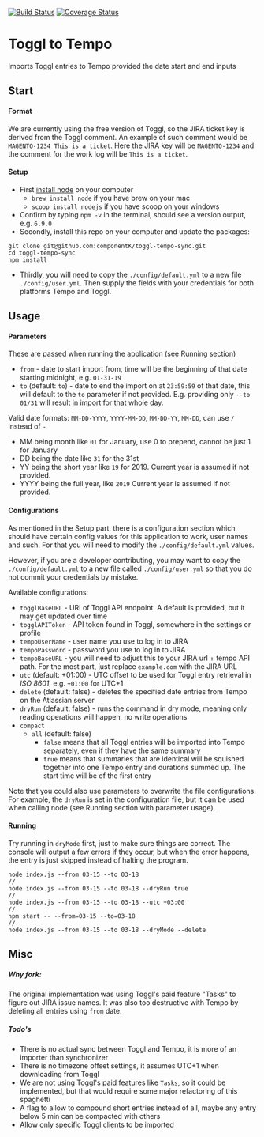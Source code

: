 [![Build Status](https://travis-ci.com/componentK/toggl-tempo-sync.svg?branch=master)](https://travis-ci.com/componentK/toggl-tempo-sync)
[![Coverage Status](https://coveralls.io/repos/github/componentK/toggl-tempo-sync/badge.svg?branch=master)](https://coveralls.io/github/componentK/toggl-tempo-sync?branch=master)

Toggl to Tempo
===
Imports Toggl entries to Tempo provided the date start and end inputs

## Start

#### Format
We are currently using the free version of Toggl, so the JIRA ticket key is derived from the Toggl comment.
An example of such comment would be `MAGENTO-1234 This is a ticket`. Here the JIRA key will be `MAGENTO-1234`
and the comment for the work log will be `This is a ticket`.

#### Setup
* First [install node] on your computer
  * `brew install node` if you have brew on your mac
  * `scoop install nodejs` if you have scoop on your windows
* Confirm by typing `npm -v` in the terminal, should see a version output, e.g. `6.9.0`
* Secondly, install this repo on your computer and update the packages:
```
git clone git@github.com:componentK/toggl-tempo-sync.git
cd toggl-tempo-sync
npm install
```
* Thirdly, you will need to copy the `./config/default.yml` to a new file `./config/user.yml`.
Then supply the fields with your credentials for both platforms Tempo and Toggl. 

## Usage

#### Parameters
These are passed when running the application (see Running section)

* `from` - date to start import from, time will be the beginning of that date starting midnight, e.g. `01-31-19`
* `to` (default: `to`) - date to end the import on at `23:59:59` of that date,
 this will default to the `to` parameter if not provided. E.g. providing only `--to 01/31` will result in import for that whole day.

Valid date formats: `MM-DD-YYYY`, `YYYY-MM-DD`, `MM-DD-YY`, `MM-DD`, can use `/` instead of `-`
- MM being month like `01` for January, use 0 to prepend, cannot be just 1 for January
- DD being the date like `31` for the 31st
- YY being the short year like `19` for 2019. Current year is assumed if not provided.
- YYYY being the full year, like `2019` Current year is assumed if not provided.

#### Configurations
As mentioned in the Setup part, there is a configuration section which should have certain config values for this application to work, user names and such.
For that you will need to modify the `./config/default.yml` values.

However, if you are a developer contributing, you may want to copy the `./config/default.yml` to a new file called `./config/user.yml` so that you do not
commit your credentials by mistake.

Available configurations:
* `togglBaseURL` - URI of Toggl API endpoint. A default is provided, but it may get updated over time
* `togglAPIToken` - API token found in Toggl, somewhere in the settings or profile
* `tempoUserName` - user name you use to log in to JIRA
* `tempoPassword` - password you use to log in to JIRA
* `tempoBaseURL` - you will need to adjust this to your JIRA url + tempo API path. For the most part, just replace `example.com` 
with the JIRA URL
* `utc` (default: +01:00) - UTC offset to be used for Toggl entry retrieval in *ISO 8601*, e.g. `+01:00` for UTC+1
* `delete` (default: false) - deletes the specified date entries from Tempo on the Atlassian server
* `dryRun` (default: false) - runs the command in dry mode, meaning only reading operations will happen, no write operations 
* `compact`
  * `all` (default: false)
    * `false` means that all Toggl entries will be imported into Tempo separately, even if they have the same summary
    * `true` means that summaries that are identical will be squished together into one Tempo entry and durations summed up.
    The start time will be of the first entry

Note that you could also use parameters to overwrite the file configurations. For example, the `dryRun` is set in the configuration
file, but it can be used when calling node (see Running section with parameter usage).

#### Running
Try running in `dryMode` first, just to make sure things are correct. The console will output a few errors if they occur,
but when the error happens, the entry is just skipped instead of halting the program.

```
node index.js --from 03-15 --to 03-18
//
node index.js --from 03-15 --to 03-18 --dryRun true
//
node index.js --from 03-15 --to 03-18 --utc +03:00
//
npm start -- --from=03-15 --to=03-18
//
node index.js --from 03-15 --to 03-18 --dryMode --delete
```

## Misc
##### Why fork:
The original implementation was using Toggl's paid feature "Tasks" to figure out JIRA issue names. 
It was also too destructive with Tempo by deleting all entries using `from` date.
##### Todo's
* There is no actual sync between Toggl and Tempo, it is more of an importer than synchronizer
* There is no timezone offset settings, it assumes UTC+1 when downloading from Toggl
* We are not using Toggl's paid features like `Tasks`,
 so it could be implemented, but that would require some major refactoring of this spaghetti
* A flag to allow to compound short entries instead of all, maybe any entry below 5 min can be compacted with others
* Allow only specific Toggl clients to be imported

[install node]: https://nodejs.org/en/download/

